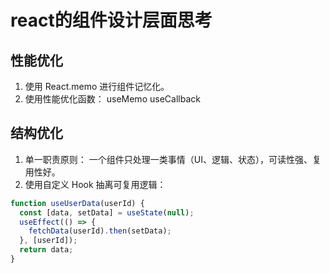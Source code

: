 # react的组件设计层面思考
## 性能优化
1. 使用 React.memo 进行组件记忆化。
2. 使用性能优化函数：
     useMemo
     useCallback
## 结构优化
1. 单一职责原则：
     一个组件只处理一类事情（UI、逻辑、状态），可读性强、复用性好。
2. 使用自定义 Hook 抽离可复用逻辑：

```jsx
function useUserData(userId) {
  const [data, setData] = useState(null);
  useEffect(() => {
    fetchData(userId).then(setData);
  }, [userId]);
  return data;
}
```
